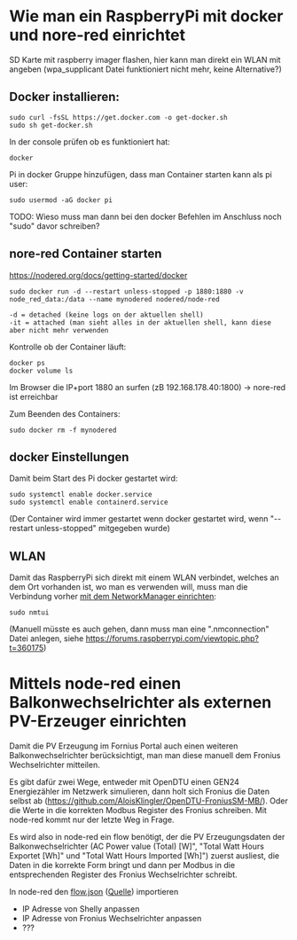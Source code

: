 # Wie man ein RaspberryPi mit docker und nore-red einrichtet

SD Karte mit raspberry imager flashen, hier kann man direkt ein WLAN mit angeben (wpa_supplicant Datei funktioniert nicht mehr, keine Alternative?)

## Docker installieren: 
```
sudo curl -fsSL https://get.docker.com -o get-docker.sh
sudo sh get-docker.sh
```

 In der console prüfen ob es funktioniert hat:
```
docker
```

Pi in docker Gruppe hinzufügen, dass man Container starten kann als pi user:
```
sudo usermod -aG docker pi
```
TODO: Wieso muss man dann bei den docker Befehlen im Anschluss noch "sudo" davor schreiben?

## nore-red Container starten
https://nodered.org/docs/getting-started/docker
```
sudo docker run -d --restart unless-stopped -p 1880:1880 -v node_red_data:/data --name mynodered nodered/node-red
```
```
-d = detached (keine logs on der aktuellen shell)
-it = attached (man sieht alles in der aktuellen shell, kann diese aber nicht mehr verwenden
```

Kontrolle ob der Container läuft:
```
docker ps
docker volume ls
```
Im Browser die IP+port 1880 an surfen (zB 192.168.178.40:1800) -> nore-red ist erreichbar

Zum Beenden des Containers:
```
sudo docker rm -f mynodered
```

## docker Einstellungen
Damit beim Start des Pi docker gestartet wird:
```
sudo systemctl enable docker.service
sudo systemctl enable containerd.service
```
(Der Container wird immer gestartet wenn docker gestartet wird, wenn "--restart unless-stopped" mitgegeben wurde)

## WLAN
Damit das RaspberryPi sich direkt mit einem WLAN verbindet, welches an dem Ort vorhanden ist, wo man es verwenden will, muss man die Verbindung vorher [mit dem NetworkManager einrichten](https://raspberrytips.com/raspberry-pi-wifi-setup/#set-up-your-wifi-on-raspberry-pi-os-lite):
```
sudo nmtui
```
(Manuell müsste es auch gehen, dann muss man eine "<Wifi-Name>.nmconnection" Datei anlegen, siehe https://forums.raspberrypi.com/viewtopic.php?t=360175)

# Mittels node-red einen Balkonwechselrichter als externen PV-Erzeuger einrichten
Damit die PV Erzeugung im Fornius Portal auch einen weiteren Balkonwechselrichter berücksichtigt, man man diese manuell dem Fronius Wechselrichter mitteilen.

Es gibt dafür zwei Wege, entweder mit OpenDTU einen GEN24 Energiezähler im Netzwerk simulieren, dann holt sich Fronius die Daten selbst ab (https://github.com/AloisKlingler/OpenDTU-FroniusSM-MB/).
Oder die Werte in die korrekten Modbus Register des Fronius schreiben.
Mit node-red kommt nur der letzte Weg in Frage.

Es wird also in node-red ein flow benötigt, der die PV Erzeugungsdaten der Balkonwechselrichter (AC Power value (Total) [W]", "Total Watt Hours Exportet [Wh]" und "Total Watt Hours Imported [Wh]") zuerst ausliest, die Daten in die korrekte Form bringt und dann per Modbus in die entsprechenden Register des Fronius Wechselrichter schreibt.

In node-red den [flow.json](flow.json) ([Quelle](https://discourse.nodered.org/t/simulate-a-modbus-tcp-server-and-feed-registers/78763)) importieren
- IP Adresse von Shelly anpassen 
- IP Adresse von Fronius Wechselrichter anpassen
- ???
